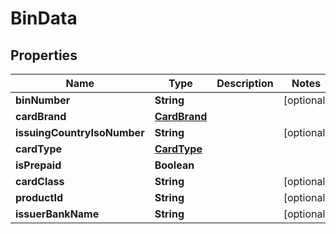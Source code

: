 
# BinData

## Properties
Name | Type | Description | Notes
------------ | ------------- | ------------- | -------------
**binNumber** | **String** |  |  [optional]
**cardBrand** | [**CardBrand**](CardBrand.md) |  | 
**issuingCountryIsoNumber** | **String** |  |  [optional]
**cardType** | [**CardType**](CardType.md) |  | 
**isPrepaid** | **Boolean** |  | 
**cardClass** | **String** |  |  [optional]
**productId** | **String** |  |  [optional]
**issuerBankName** | **String** |  |  [optional]



